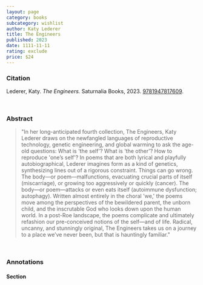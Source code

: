 ```yaml
---
layout: page
category: books
subcategory: wishlist
author: Katy Lederer
title: The Engineers
published: 2023
date: 1111-11-11
rating: exclude
price: $24
---
```


### Citation

Lederer, Katy. *The Engineers.* Saturnalia Books, 2023. [‎9781947817609](https://shop.nplusonemag.com/products/the-engineers-by-katy-lederer-1?mc_cid=048d504154).

<br>

### Abstract

> "In her long-anticipated fourth collection, The Engineers, Katy Lederer draws on the newfangled languages of reproductive technology, genetic engineering, and global warming to ask the age-old questions: What is 'the self'? What is 'the other'? How to reproduce 'one’s self'? In poems that are both lyrical and playfully autobiographical, Lederer imagines form as a kind of genetics, synthesizing lines out of a rigorous constraint. Things can go wrong. The body—or poem—malfunctions, evacuating crucial parts of itself (miscarriage), or growing too aggressively or quickly (cancer). The body—or poem—attacks or even eats itself (autoimmune dysfunction; autophagy). Written almost entirely in the choral 'we,' the poems move among the perspectives of the bewildered parent, the unborn child, and the inscrutable God who looks down upon the human world. In a post-Roe landscape, the poems complicate and ultimately refashion our pre-conceived notions of the self—and of life. Radical, uncanny, and stunningly original, The Engineers takes us on a journey to a place we’ve never been, but that is hauntingly familiar."

<br>

### Annotations

#### Section

<br>
